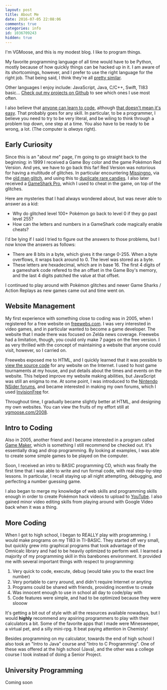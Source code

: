 ```yaml
---
layout: post
title: About Me
date: 2016-07-05 22:08:06
comments: true
categories: info
id: 1036709243
hidden: true
---
```


I'm VGMoose, and this is my modest blog. I like to program things. 

My favorite programming language of all time would have to be Python, mostly because of how quickly things can be hacked up in it. I am aware of its shortcomings, however, and I prefer to use the right language for the right job. That being said, I think they're all [pretty similar](https://gist.github.com/vgmoose/403fee8751b920cab955).

Other languages I enjoy include: JavaScript, Java, C/C++, Swift, TI83 basic... [Check out my projects on Github](https://github.com/vgmoose?tab=repositories) to see which ones I use most often. 

I also believe that [anyone can learn to code](http://tryruby.org/levels/1/challenges/0), although [that doesn't mean it's easy](https://techcrunch.com/2014/05/24/dont-believe-anyone-who-tells-you-learning-to-code-is-easy/). That probably goes for any skill. In particular, to be a  programmer, I believe you need to try to be very literal, and be wiling to think through a problem top down, one step at a time. You also have to be ready to be wrong, a lot. (The computer is *always* right).

## Early Curiosity
Since this is an "about me" page, I'm going to go straight back to the beginning: in 1999 I received a Game Boy color and the game Pokémon Red Version. And yes, we have to go back this far! Red Version was notorious for having a multitude of glitches. In particular encountering [Missingno.](http://bulbapedia.bulbagarden.net/wiki/MissingNo.) via the [old man glitch](http://bulbapedia.bulbagarden.net/wiki/Old_man_glitch), and using this to [duplicate rare candies](http://bulbapedia.bulbagarden.net/wiki/Item_duplication_glitch). I also later received a [GameShark Pro](http://www.lukiegames.com/assets/images/gb_gameshark_pro_30.jpg), which I used to cheat in the game, on top of the glitches.

Here are mysteries that I had always wondered about, but was never able to answer as a kid:
- Why do glitched level 100+ Pokémon go back to level 0 if they go past level 255?
- How can the letters and numbers in a GameShark code magically enable cheats?

I'd be lying if I said I tried to figure out the answers to those problems, but I now know the answers as follows:
- There are 8 bits in a byte, which gives it the range 0-255. When a byte overflows, it wraps back around to 0. The level was stored as a byte.
- These letters are hexadecimal, which are in base 16. The first 4 digits of a gameshark code refered to the an offset in the Game Boy's memory, and the last 4 digits patched the value at that offset.

I continued to play around with Pokémon glitches and newer Game Sharks / Action Replays as new games came out and time went on.

## Website Management
My first experience with something close to coding was in 2005, when I registered for a free website on [freewebs.com](http://freewebs.com). I was very interested in video games, and in particular wanted to become a game developer. The website that I made there was focused on Zelda news coverage. Freewebs had a limitation, though, you could only make 7 pages on the free version. I as very thrilled with the concept of maintaining a website that anyone could visit, however, so I carried on.

Freewebs exposed me to HTML, and I quickly learned that it was possible to [view the source code](https://en.wikipedia.org/wiki/View-source_URI_scheme) for any website on the Internet. I used to host game tournaments at my house, and put details about the times and events on the website. This helped improve my website making abilities, but JavaScript was still an enigma to me. At some point, I was introduced to the [Nintendo NSider forums](http://nintendo.wikia.com/wiki/Nintendo_NSider_Forums), and became interested in making my own forums, which I used [InvisionFree](http://www.zifboards.com) for. 

Throughout time, I gradually became slightly better at HTML, and designing my own websites. You can view the fruits of my effort still at [vgmoose.com/2008](http://vgmoose.com/2008).

## Intro to Coding
Also in 2005, another friend and I became interested in a program called [Game Maker](http://www.yoyogames.com/gamemaker), which is something I still recommend be checked out. It's essentially drag and drop programming. By looking at examples, I was able to create some simple games to be played on the computer.

Soon, I received an intro to BASIC programming CD, which was finally the first time that I was able to write and run formal code, with real step-by-step lessons. In particular, I recall staying up all night attempting, debugging, and perfecting a number guessing game.

I also began to merge my knowledge of web skills and programming skills enough in order to create Pokémon hack videos to upload to [YouTube](http://youtube.com/vgmoose). I also gained minor video editing skills from playing around with Google Video back when it was a thing.

## More Coding
When I got to high school, I began to REALLY play with programming. I would make programs on my TI83 in TI-BASIC. They started off very small, but quickly grew into graphical programs that took advantage of the Omnicalc library and had to be heavily optimized to perform well. I learned a majority of my programming skill in this barebones environment. It provided me with several important things with respect to programming:
1. Very quick to code, execute, debug (would take you to the exact line number)
2. Very portable to carry around, and didn't require Internet or anyting
3. Programs could be shared with friends, providing incentive to create
4. Was innocent enough to use in school all day to code/play with
5. Code features were simple, and had to be optimized because they were slooow

It's getting a bit out of style with all the resources available nowadays, but I would **highly** recommend any apsiring programmers to play with their calculators a bit. Some of the favorite apps that I made were Minesweeper, a virtual pet, and a silly mini-rpg. It beat paying attention in Chemisty!

Besides programming on my calculator, towards the end of high school I also took an "Intro to Java" course and "Intro to C Programming". One of these was offered at the high school (Java), and the other was a college course I took instead of doing a Senior Project. 

## University Programming
Coming soon